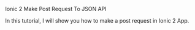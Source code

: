 Ionic 2 Make Post Request To JSON API

In this tutorial, I will show you how to make a post request in Ionic 2 App.
